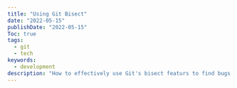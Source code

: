 ```yaml
---
title: "Using Git Bisect"
date: "2022-05-15"
publishDate: "2022-05-15"
Toc: true
tags:
  - git
  - tech
keywords: 
  - development
description: "How to effectively use Git's bisect featurs to find bugs faster!"
---
```


